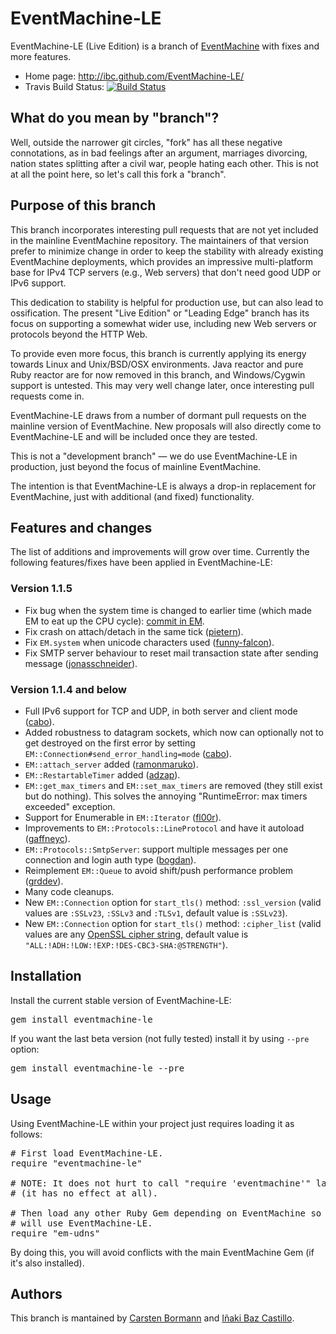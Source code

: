 # EventMachine-LE #

EventMachine-LE (Live Edition) is a branch of [EventMachine](http://github.com/eventmachine/eventmachine) with fixes and more features.

* Home page: http://ibc.github.com/EventMachine-LE/
* Travis Build Status: [![Build Status](https://travis-ci.org/ibc/EventMachine-LE.png?branch=master)](https://travis-ci.org/ibc/EventMachine-LE)


## What do you mean by "branch"? ##

Well, outside the narrower git circles, "fork" has all these negative
connotations, as in bad feelings after an argument, marriages
divorcing, nation states splitting after a civil war, people hating
each other.  This is not at all the point here, so let's call this
fork a "branch".

## Purpose of this branch ##

This branch incorporates interesting pull requests that are not yet
included in the mainline EventMachine repository.  The maintainers of
that version prefer to minimize change in order to keep the stability
with already existing EventMachine deployments, which provides an
impressive multi-platform base for IPv4 TCP servers (e.g., Web
servers) that don't need good UDP or IPv6 support.

This dedication to stability is helpful for production use, but can
also lead to ossification.  The present "Live Edition" or "Leading
Edge" branch has its focus on supporting a somewhat wider use,
including new Web servers or protocols beyond the HTTP Web.

To provide even more focus, this branch is currently applying its
energy towards Linux and Unix/BSD/OSX environments.  Java reactor and
pure Ruby reactor are for now removed in this branch, and
Windows/Cygwin support is untested.  This may very well change later,
once interesting pull requests come in.

EventMachine-LE draws from a number of dormant pull requests on the
mainline version of EventMachine.  New proposals will also directly
come to EventMachine-LE and will be included once they are tested.

This is not a "development branch" — we do use EventMachine-LE in production,
just beyond the focus of mainline EventMachine.

The intention is that EventMachine-LE is always a drop-in replacement
for EventMachine, just with additional (and fixed) functionality.


## Features and changes ##

The list of additions and improvements will grow over time. Currently the following features/fixes have been applied in EventMachine-LE:


### Version 1.1.5

* Fix bug when the system time is changed to earlier time (which made EM to eat up the CPU cycle): [commit in EM](https://github.com/eventmachine/eventmachine/commit/1427a2c80c401d841194132a9af15baefd68b5ae).
* Fix crash on attach/detach in the same tick ([pietern](https://github.com/eventmachine/eventmachine/pull/427)).
* Fix `EM.system` when unicode characters used ([funny-falcon](https://github.com/eventmachine/eventmachine/pull/322)).
* Fix SMTP server behaviour to reset mail transaction state after sending message ([jonasschneider](https://github.com/eventmachine/eventmachine/pull/351)).


### Version 1.1.4 and below

* Full IPv6 support for TCP and UDP, in both server and client mode ([cabo]([https://github.com/eventmachine/eventmachine/pull/297)).
* Added robustness to datagram sockets, which now can optionally not to get destroyed on the first error by setting `EM::Connection#send_error_handling=mode` ([cabo]([https://github.com/eventmachine/eventmachine/pull/297)).
* `EM::attach_server` added ([ramonmaruko](https://github.com/eventmachine/eventmachine/pull/271)).
* `EM::RestartableTimer` added ([adzap](https://github.com/eventmachine/eventmachine/pull/114)).
* `EM::get_max_timers` and `EM::set_max_timers` are removed (they still exist but do nothing). This solves the annoying "RuntimeError: max timers exceeded" exception.
* Support for Enumerable in `EM::Iterator` ([fl00r](https://github.com/eventmachine/eventmachine/pull/300)).
* Improvements to `EM::Protocols::LineProtocol` and have it autoload ([gaffneyc](https://github.com/eventmachine/eventmachine/pull/151)).
* `EM::Protocols::SmtpServer`: support multiple messages per one connection and login auth type ([bogdan](https://github.com/eventmachine/eventmachine/pull/288)).
* Reimplement `EM::Queue` to avoid shift/push performance problem ([grddev](https://github.com/eventmachine/eventmachine/pull/311)).
* Many code cleanups.
* New `EM::Connection` option for `start_tls()` method: `:ssl_version` (valid values are `:SSLv23`, `:SSLv3` and `:TLSv1`, default value is `:SSLv23`).
* New `EM::Connection` option for `start_tls()` method: `:cipher_list` (valid values are any [OpenSSL cipher string](http://www.openssl.org/docs/apps/ciphers.html#CIPHER_LIST_FORMAT), default value is `"ALL:!ADH:!LOW:!EXP:!DES-CBC3-SHA:@STRENGTH"`).


## Installation ##

Install the current stable version of EventMachine-LE:
<pre>
gem install eventmachine-le
</pre>

If you want the last beta version (not fully tested) install it by using `--pre` option:
<pre>
gem install eventmachine-le --pre
</pre>


## Usage ##

Using EventMachine-LE within your project just requires loading it as follows:
<pre>
# First load EventMachine-LE.
require "eventmachine-le"

# NOTE: It does not hurt to call "require 'eventmachine'" later
# (it has no effect at all).

# Then load any other Ruby Gem depending on EventMachine so it
# will use EventMachine-LE.
require "em-udns"
</pre>

By doing this, you will avoid conflicts with the main EventMachine Gem (if it's also installed).


## Authors ##

This branch is mantained by [Carsten Bormann](https://github.com/cabo) and [Iñaki Baz Castillo](https://github.com/ibc).
